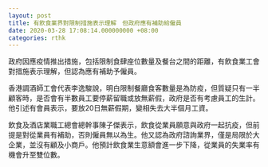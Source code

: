 ```yaml
---
layout: post
title: 有飲食業界對限制措施表示理解　但政府應有補助給僱員
date: 2020-03-28 17:08:14.000000000 +08:00
categories: rthk
---
```


政府因應疫情推出措施，包括限制食肆座位數量及餐台之間的距離，有飲食業工會對措施表示理解，但認為應有補助予僱員。

香港調酒師工會代表李逸駿說，明白限制餐廳食客數量是為防疫，但質疑只有一半顧客時，是否會有半數員工要停薪留職或放無薪假，政府是否有考慮員工的生計。他引述有會員表示，要放20日無薪假期，變相失去大半個月工資。

飲食及酒店業職工總會總幹事陳子傑表示，飲食從業員願意與政府一起抗疫，但前提是對從業員有補助，否則僱員無以為生。他又認為政府諮詢業界，僅是局限於大企業，並沒有顧及小商戶。他預計飲食業生意額會進一步下降，從業員的失業率有機會升至雙位數。
